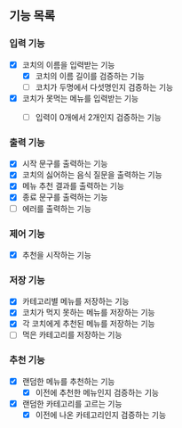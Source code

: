 ## 기능 목록


### 입력 기능
- [x] 코치의 이름을 입력받는 기능
  - [x] 코치의 이름 길이를 검증하는 기능
  - [ ] 코치가 두명에서 다섯명인지 검증하는 기능
- [x] 코치가 못먹는 메뉴를 입력받는 기능
  - [ ] 입력이 0개에서 2개인지 검증하는 기능


### 출력 기능
- [x] 시작 문구를 출력하는 기능
- [x] 코치의 싫어하는 음식 질문을 출력하는 기능
- [x] 메뉴 추천 결과를 출력하는 기능
- [x] 종료 문구를 출력하는 기능
- [ ] 에러를 출력하는 기능

### 제어 기능
- [x] 추천을 시작하는 기능

### 저장 기능
- [x] 카테고리별 메뉴를 저장하는 기능
- [x] 코치가 먹지 못하는 메뉴를 저장하는 기능
- [x] 각 코치에게 추천된 메뉴를 저장하는 기능
- [ ] 먹은 카테고리를 저장하는 기능

### 추천 기능
- [x] 랜덤한 메뉴를 추천하는 기능
  - [x] 이전에 추천한 메뉴인지 검증하는 기능
- [x] 랜덤한 카테고리를 고르는 기능
  - [x] 이전에 나온 카테고리인지 검증하는 기능